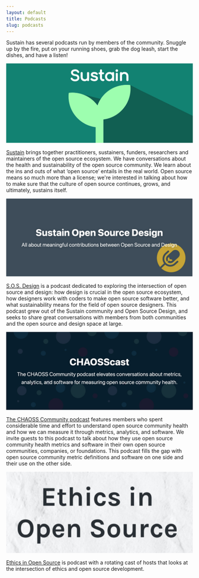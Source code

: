 ```yaml
---
layout: default
title: Podcasts
slug: podcasts
---
```


Sustain has several podcasts run by members of the community. Snuggle up by the fire, put on your running shoes, grab the dog leash, start the dishes, and have a listen!


<a href="https://podcast.sustainoss.org/" target="_blank">
  <img src="/assets/img/podcast-logos/sustain.jpg" class="podcast-banner" alt="Sustain Banner"/>
</a>


[Sustain](https://podcast.sustainoss.org/) brings together practitioners, sustainers, funders, researchers and maintainers of the open source ecosystem. We have conversations about the health and sustainability of the open source community. We learn about the ins and outs of what ‘open source’ entails in the real world. Open source means so much more than a license; we're interested in talking about how to make sure that the culture of open source continues, grows, and ultimately, sustains itself.



<a href="https://sosdesign.sustainoss.org/" target="_blank">
  <img src="/assets/img/podcast-logos/sosd.png" class="podcast-banner" alt="Sustain Open Source Design Banner"/>
</a>


[S.O.S. Design](https://sosdesign.sustainoss.org/) is a podcast dedicated to exploring the intersection of open source and design: how design is crucial in the open source ecosystem, how designers work with coders to make open source software better, and what sustainability means for the field of open source designers. This podcast grew out of the Sustain community and Open Source Design, and seeks to share great conversations with members from both communities and the open source and design space at large.


<a href="https://podcast.chaoss.community/" target="_blank">
  <img src="/assets/img/podcast-logos/chaoss.png" class="podcast-banner" alt="CHAOSSCast banner"/>
</a>


[The CHAOSS Community podcast](https://podcast.chaoss.community/) features members who spent considerable time and effort to understand open source community health and how we can measure it through metrics, analytics, and software. We invite guests to this podcast to talk about how they use open source community health metrics and software in their own open source communities, companies, or foundations. This podcast fills the gap with open source community metric definitions and software on one side and their use on the other side.


<a href="https://anchor.fm/ethicsinopensource" target="_blank">
  <img src="/assets/img/podcast-logos/ethics.png" class="podcast-banner" alt="Ethics in Open Source banner" />
</a>


[Ethics in Open Source](https://anchor.fm/ethicsinopensource) is podcast with a rotating cast of hosts that looks at the intersection of ethics and open source development.
